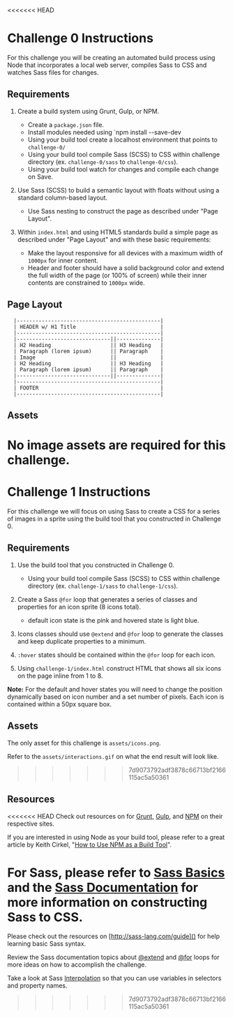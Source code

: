 <<<<<<< HEAD
# Challenge 0 Instructions

For this challenge you will be creating an automated build process using Node that incorporates a local web server, compiles Sass to CSS and watches Sass files for changes.

## Requirements

1. Create a build system using Grunt, Gulp, or NPM.
	- Create a `package.json` file.
	- Install modules needed using `npm install <package-name> --save-dev
	- Using your build tool create a localhost environment that points to `challenge-0/`
	- Using your build tool compile Sass (SCSS) to CSS within challenge directory (ex. `challenge-0/sass` to `challenge-0/css`).
	- Using your build tool watch for changes and compile each change on Save.

2. Use Sass (SCSS) to build a semantic layout with floats without using a standard column-based layout.
	- Use Sass nesting to construct the page as described under "Page Layout".

3. Within `index.html` and using HTML5 standards build a simple page as described under "Page Layout" and with these basic requirements:
	- Make the layout responsive for all devices with a maximum width of `1000px` for inner content.
	- Header and footer should have a solid background color and extend the full width of the page (or 100% of screen) while their inner contents are constrained to `1000px` wide.

## Page Layout

```
  |----------------------------------------------|
  | HEADER w/ H1 Title                           |
  |----------------------------------------------|
  |------------------------------||--------------|
  | H2 Heading                   || H3 Heading   |
  | Paragraph (lorem ipsum)      || Paragraph    |
  | Image                        ||              |
  | H2 Heading                   || H3 Heading   |
  | Paragraph (lorem ipsum)      || Paragraph    |
  |------------------------------||--------------|
  |----------------------------------------------|
  | FOOTER                                       |
  |----------------------------------------------|
```

## Assets

No image assets are required for this challenge.
=======
# Challenge 1 Instructions

For this challenge we will focus on using Sass to create a CSS for a series of images in a sprite using the build tool that you constructed in Challenge 0.


## Requirements

1. Use the build tool that you constructed in Challenge 0.
	- Using your build tool compile Sass (SCSS) to CSS within challenge directory (ex. `challenge-1/sass` to `challenge-1/css`).

2. Create a Sass `@for` loop that generates a series of classes and properties for an icon sprite (8 icons total).
	- default icon state is the pink and hovered state is light blue.

3. Icons classes should use `@extend` and `@for` loop to generate the classes and keep duplicate properties to a minimum.

4. `:hover` states should be contained within the `@for` loop for each icon.

3. Using `challenge-1/index.html` construct HTML that shows all six icons on the page inline from 1 to 8.

**Note:** For the default and hover states you will need to change the position dynamically based on icon number and a set number of pixels. Each icon is contained within a 50px square box.


## Assets

The only asset for this challenge is `assets/icons.png`.

Refer to the `assets/interactions.gif` on what the end result will look like.
>>>>>>> 7d9073792adf3878c66713bf2166115ac5a50361


## Resources

<<<<<<< HEAD
Check out resources on for [Grunt](http://gruntjs.com/getting-started), [Gulp](https://github.com/gulpjs/gulp/blob/master/docs/getting-started.md), and [NPM](https://docs.npmjs.com/) on their respective sites.

If you are interested in using Node as your build tool, please refer to a great article by Keith Cirkel, "[How to Use NPM as a Build Tool](http://blog.keithcirkel.co.uk/how-to-use-npm-as-a-build-tool/)".

For Sass, please refer to [Sass Basics](http://sass-lang.com/guide) and the [Sass Documentation](http://sass-lang.com/documentation/file.SASS_REFERENCE.html) for more information on constructing Sass to CSS.
=======
Please check out the resources on [http://sass-lang.com/guide]() for help learning basic Sass syntax.

Review the Sass documentation topics about [@extend](http://sass-lang.com/documentation/file.SASS_REFERENCE.html#extend) and [@for](http://sass-lang.com/documentation/file.SASS_REFERENCE.html#_10) loops for more ideas on how to accomplish the challenge.

Take a look at Sass [Interpolation](http://sass-lang.com/documentation/file.SASS_REFERENCE.html#interpolation_) so that you can use variables in selectors and property names.
>>>>>>> 7d9073792adf3878c66713bf2166115ac5a50361
